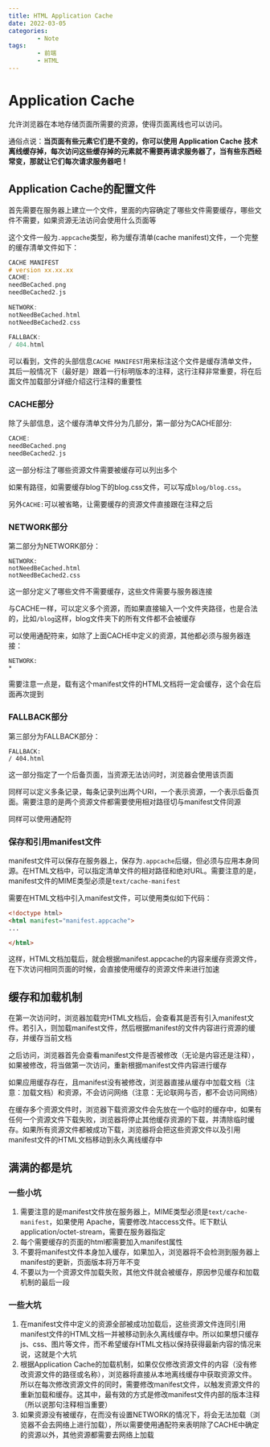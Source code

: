 ```yaml
---
title: HTML Application Cache
date: 2022-03-05
categories:
        - Note
tags:
        - 前端
        - HTML
---
```


# Application Cache

允许浏览器在本地存储页面所需要的资源，使得页面离线也可以访问。

通俗点说：**当页面有些元素它们是不变的，你可以使用 Application Cache 技术离线缓存掉，每次访问这些缓存掉的元素就不需要再请求服务器了，当有些东西经常变，那就让它们每次请求服务器吧！**

## Application Cache的配置文件

首先需要在服务器上建立一个文件，里面的内容确定了哪些文件需要缓存，哪些文件不需要，如果资源无法访问会使用什么页面等

这个文件一般为`.appcache`类型，称为缓存清单(cache manifest)文件，一个完整的缓存清单文件如下：

```objectivec
CACHE MANIFEST
# version xx.xx.xx
CACHE:
needBeCached.png
needBeCached2.js
 
NETWORK:
notNeedBeCached.html
notNeedBeCached2.css
 
FALLBACK:
/ 404.html
```

可以看到，文件的头部信息`CACHE MANIFEST`用来标注这个文件是缓存清单文件，其后一般情况下（最好是）跟着一行标明版本的注释，这行注释非常重要，将在后面文件加载部分详细介绍这行注释的重要性

### CACHE部分

除了头部信息，这个缓存清单文件分为几部分，第一部分为CACHE部分:

```objectivec
CACHE:
needBeCached.png
needBeCached2.js
```

这一部分标注了哪些资源文件需要被缓存可以列出多个

如果有路径，如需要缓存blog下的blog.css文件，可以写成`blog/blog.css`。

另外`CACHE:`可以被省略，让需要缓存的资源文件直接跟在注释之后

### NETWORK部分

第二部分为NETWORK部分：

```vbnet
NETWORK:
notNeedBeCached.html
notNeedBeCached2.css
```

这一部分定义了哪些文件不需要缓存，这些文件需要与服务器连接

与CACHE一样，可以定义多个资源，而如果直接输入一个文件夹路径，也是合法的，比如`/blog`这样，blog文件夹下的所有文件都不会被缓存

可以使用通配符来，如除了上面CACHE中定义的资源，其他都必须与服务器连接：

```vbnet
NETWORK:
*
```

需要注意一点是，载有这个manifest文件的HTML文档将一定会缓存，这个会在后面再次提到

### FALLBACK部分

第三部分为FALLBACK部分：

```vbnet
FALLBACK:
/ 404.html
```

这一部分指定了一个后备页面，当资源无法访问时，浏览器会使用该页面

同样可以定义多条记录，每条记录列出两个URI，一个表示资源，一个表示后备页面。需要注意的是两个资源文件都需要使用相对路径切与manifest文件同源

同样可以使用通配符

### 保存和引用manifest文件

manifest文件可以保存在服务器上，保存为`.appcache`后缀，但必须与应用本身同源。在HTML文档中，可以指定清单文件的相对路径和绝对URL。需要注意的是，manifest文件的MIME类型必须是`text/cache-manifest`

需要在HTML文档中引入manifest文件，可以使用类似如下代码：

```html
<!doctype html>
<html manifest="manifest.appcache">
...

</html>
```

这样，HTML文档加载后，就会根据manifest.appcache的内容来缓存资源文件，在下次访问相同页面的时候，会直接使用缓存的资源文件来进行加速

## 缓存和加载机制

在第一次访问时，浏览器加载完HTML文档后，会查看其是否有引入manifest文件。若引入，则加载manifest文件，然后根据manifest的文件内容进行资源的缓存，并缓存当前文档

之后访问，浏览器首先会查看manifest文件是否被修改（无论是内容还是注释），如果被修改，将当做第一次访问，重新根据manifest文件内容进行缓存

如果应用缓存存在，且manifest没有被修改，浏览器直接从缓存中加载文档（注意：加载文档）和资源，不会访问网络（注意：无论联网与否，都不会访问网络）

在缓存多个资源文件时，浏览器下载资源文件会先放在一个临时的缓存中，如果有任何一个资源文件下载失败，浏览器将停止其他缓存资源的下载，并清除临时缓存。如果所有资源文件都被成功下载，浏览器将会把这些资源文件以及引用manifest文件的HTML文档移动到永久离线缓存中

## 满满的都是坑

### 一些小坑

1. 需要注意的是manifest文件放在服务器上，MIME类型必须是`text/cache-manifest`，如果使用 Apache，需要修改.htaccess文件。IE下默认application/octet-stream，需要在服务器指定
2. 每个需要缓存的页面的html都需要加入manifest属性
3. 不要将manifest文件本身加入缓存，如果加入，浏览器将不会检测到服务器上manifest的更新，页面版本将万年不变
4. 不要以为一个资源文件加载失败，其他文件就会被缓存，原因参见缓存和加载机制的最后一段

### 一些大坑

1. 在manifest文件中定义的资源全部被成功加载后，这些资源文件连同引用manifest文件的HTML文档一并被移动到永久离线缓存中。所以如果想只缓存js、css、图片等文件，而不希望缓存HTML文档以保持获得最新内容的情况来说，这就是个大坑
2. 根据Application Cache的加载机制，如果仅仅修改资源文件的内容（没有修改资源文件的路径或名称），浏览器将直接从本地离线缓存中获取资源文件。所以在每次修改资源文件的同时，需要修改manifest文件，以触发资源文件的重新加载和缓存。这其中，最有效的方式是修改manifest文件内部的版本注释（所以说那句注释相当重要）
3. 如果资源没有被缓存，在而没有设置NETWORK的情况下，将会无法加载（浏览器不会去网络上进行加载），所以需要使用通配符来表明除了CACHE中确定的资源以外，其他资源都需要去网络上加载
